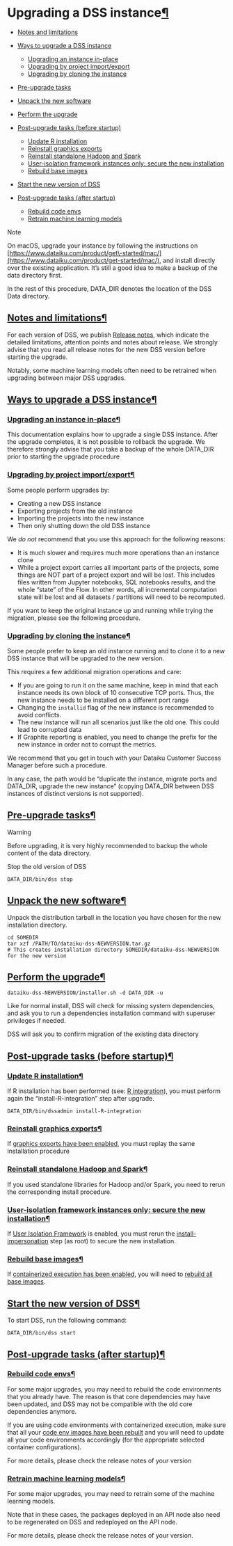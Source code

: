 Upgrading a DSS instance[¶](#upgrading-a-dss-instance "Permalink to this heading")
==================================================================================



* [Notes and limitations](#notes-and-limitations)
* [Ways to upgrade a DSS instance](#ways-to-upgrade-a-dss-instance)


	+ [Upgrading an instance in\-place](#upgrading-an-instance-in-place)
	+ [Upgrading by project import/export](#upgrading-by-project-import-export)
	+ [Upgrading by cloning the instance](#upgrading-by-cloning-the-instance)
* [Pre\-upgrade tasks](#pre-upgrade-tasks)
* [Unpack the new software](#unpack-the-new-software)
* [Perform the upgrade](#perform-the-upgrade)
* [Post\-upgrade tasks (before startup)](#post-upgrade-tasks-before-startup)


	+ [Update R installation](#update-r-installation)
	+ [Reinstall graphics exports](#reinstall-graphics-exports)
	+ [Reinstall standalone Hadoop and Spark](#reinstall-standalone-hadoop-and-spark)
	+ [User\-isolation framework instances only: secure the new installation](#user-isolation-framework-instances-only-secure-the-new-installation)
	+ [Rebuild base images](#rebuild-base-images)
* [Start the new version of DSS](#start-the-new-version-of-dss)
* [Post\-upgrade tasks (after startup)](#post-upgrade-tasks-after-startup)


	+ [Rebuild code envs](#rebuild-code-envs)
	+ [Retrain machine learning models](#retrain-machine-learning-models)




Note


On macOS, upgrade your instance by following the instructions on [https://www.dataiku.com/product/get\-started/mac/](https://www.dataiku.com/product/get-started/mac/), and install directly over the existing application. It’s still a good idea to make a backup of the data directory first.



In the rest of this procedure, DATA\_DIR denotes the location of the DSS Data directory.



[Notes and limitations](#id1)[¶](#notes-and-limitations "Permalink to this heading")
------------------------------------------------------------------------------------


For each version of DSS, we publish [Release notes](../../release_notes/index.html), which indicate the detailed limitations, attention points and notes about release. We strongly advise that you read all release notes for the new DSS version before starting the upgrade.


Notably, some machine learning models often need to be retrained when upgrading between major DSS upgrades.




[Ways to upgrade a DSS instance](#id2)[¶](#ways-to-upgrade-a-dss-instance "Permalink to this heading")
------------------------------------------------------------------------------------------------------



### [Upgrading an instance in\-place](#id3)[¶](#upgrading-an-instance-in-place "Permalink to this heading")


This documentation explains how to upgrade a single DSS instance. After the upgrade completes, it is not possible to rollback the upgrade. We therefore strongly advise that you take a backup of the whole DATA\_DIR prior to starting the upgrade procedure




### [Upgrading by project import/export](#id4)[¶](#upgrading-by-project-import-export "Permalink to this heading")


Some people perform upgrades by:


* Creating a new DSS instance
* Exporting projects from the old instance
* Importing the projects into the new instance
* Then only shutting down the old DSS instance


We *do not* recommend that you use this approach for the following reasons:


* It is much slower and requires much more operations than an instance clone
* While a project export carries all important parts of the projects, some things are NOT part of a project export and will be lost. This includes files written from Jupyter notebooks, SQL notebooks results, and the whole “state” of the Flow. In other words, all incremental computation state will be lost and all datasets / partitions will need to be recomputed.


If you want to keep the original instance up and running while trying the migration, please see the following procedure.




### [Upgrading by cloning the instance](#id5)[¶](#upgrading-by-cloning-the-instance "Permalink to this heading")


Some people prefer to keep an old instance running and to clone it to a new DSS instance that will be upgraded to the new version.


This requires a few additional migration operations and care:


* If you are going to run it on the same machine, keep in mind that each instance needs its own block of 10 consecutive TCP ports. Thus, the new instance needs to be installed on a different port range
* Changing the `installid` flag of the new instance is recommended to avoid conflicts.
* The new instance will run all scenarios just like the old one. This could lead to corrupted data
* If Graphite reporting is enabled, you need to change the prefix for the new instance in order not to corrupt the metrics.


We recommend that you get in touch with your Dataiku Customer Success Manager before such a procedure.


In any case, the path would be “duplicate the instance, migrate ports and DATA\_DIR, upgrade the new instance” (copying DATA\_DIR between DSS instances of distinct versions is not supported).





[Pre\-upgrade tasks](#id6)[¶](#pre-upgrade-tasks "Permalink to this heading")
-----------------------------------------------------------------------------



Warning


Before upgrading, it is very highly recommended to backup the whole content of the data directory.



Stop the old version of DSS



```
DATA_DIR/bin/dss stop

```




[Unpack the new software](#id7)[¶](#unpack-the-new-software "Permalink to this heading")
----------------------------------------------------------------------------------------


Unpack the distribution tarball in the location you have chosen for the new installation directory.



```
cd SOMEDIR
tar xzf /PATH/TO/dataiku-dss-NEWVERSION.tar.gz
# This creates installation directory SOMEDIR/dataiku-dss-NEWVERSION for the new version

```




[Perform the upgrade](#id8)[¶](#perform-the-upgrade "Permalink to this heading")
--------------------------------------------------------------------------------



```
dataiku-dss-NEWVERSION/installer.sh -d DATA_DIR -u

```


Like for normal install, DSS will check for missing system dependencies, and ask you to run a dependencies installation command with superuser privileges if needed.


DSS will ask you to confirm migration of the existing data directory




[Post\-upgrade tasks (before startup)](#id9)[¶](#post-upgrade-tasks-before-startup "Permalink to this heading")
---------------------------------------------------------------------------------------------------------------



### [Update R installation](#id10)[¶](#update-r-installation "Permalink to this heading")


If R installation has been performed (see: [R integration](r.html)), you must perform again the “install\-R\-integration” step after upgrade.



```
DATA_DIR/bin/dssadmin install-R-integration

```




### [Reinstall graphics exports](#id11)[¶](#reinstall-graphics-exports "Permalink to this heading")


If [graphics exports have been enabled](graphics-export.html), you must replay the same installation procedure




### [Reinstall standalone Hadoop and Spark](#id12)[¶](#reinstall-standalone-hadoop-and-spark "Permalink to this heading")


If you used standalone libraries for Hadoop and/or Spark, you need to rerun the corresponding install procedure.




### [User\-isolation framework instances only: secure the new installation](#id13)[¶](#user-isolation-framework-instances-only-secure-the-new-installation "Permalink to this heading")


If [User Isolation Framework](../../user-isolation/index.html) is enabled, you must rerun the
[install\-impersonation](../../user-isolation/initial-setup.html#install-impersonation) step (as root) to secure the new installation.




### [Rebuild base images](#id14)[¶](#rebuild-base-images "Permalink to this heading")


If [containerized execution has been enabled](../../containers/setup-k8s.html), you will need to [rebuild all base images](../../containers/setup-k8s.html#rebuild-base-images).





[Start the new version of DSS](#id15)[¶](#start-the-new-version-of-dss "Permalink to this heading")
---------------------------------------------------------------------------------------------------


To start DSS, run the following command:



```
DATA_DIR/bin/dss start

```




[Post\-upgrade tasks (after startup)](#id16)[¶](#post-upgrade-tasks-after-startup "Permalink to this heading")
--------------------------------------------------------------------------------------------------------------



### [Rebuild code envs](#id17)[¶](#rebuild-code-envs "Permalink to this heading")


For some major upgrades, you may need to rebuild the code environments that you already have. The reason is that core dependencies may have been updated, and DSS may not be compatible with the old core dependencies anymore.


If you are using code environments with containerized execution, make sure that all your [code env images have been rebuilt](../../containers/code-envs.html) and you will need to update all your code environments accordingly (for the appropriate selected container configurations).


For more details, please check the release notes of your version




### [Retrain machine learning models](#id18)[¶](#retrain-machine-learning-models "Permalink to this heading")


For some major upgrades, you may need to retrain some of the machine learning models.


Note that in these cases, the packages deployed in an API node also need to be regenerated on DSS and redeployed on the API node.


For more details, please check the release notes of your version.